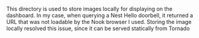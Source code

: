 This directory is used to store images locally for displaying on the dashboard.
In my case, when querying a Nest Hello doorbell, it returned a URL that was not loadable by the Nook browser I used.
Storing the image locally resolved this issue, since it can be served statically from Tornado
